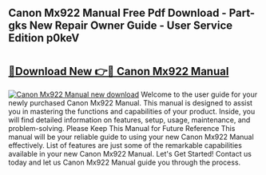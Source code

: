 ## Canon Mx922 Manual Free Pdf Download - Part-gks New Repair Owner Guide - User Service Edition p0keV

# <h2><a href="http://bc13966.oget.top/?id=Canon+Mx922+Manual">🔗Download New 👉🔴 Canon Mx922 Manual</a></h2>

[![Canon Mx922 Manual new download](https://i.imgur.com/5g1atiW.png)](http://bc13966.oget.top/?id=Canon+Mx922+Manual)
Welcome to the user guide for your newly purchased Canon Mx922 Manual. This manual is designed to assist you in mastering the functions and capabilities of your product. Inside, you will find detailed information on features, setup, usage, maintenance, and problem-solving. Please Keep This Manual for Future Reference This manual will be your reliable guide to using your new Canon Mx922 Manual effectively. List of features are just some of the remarkable capabilities available in your new Canon Mx922 Manual. Let's Get Started! Contact us today and let us Canon Mx922 Manual guide you through the process.
